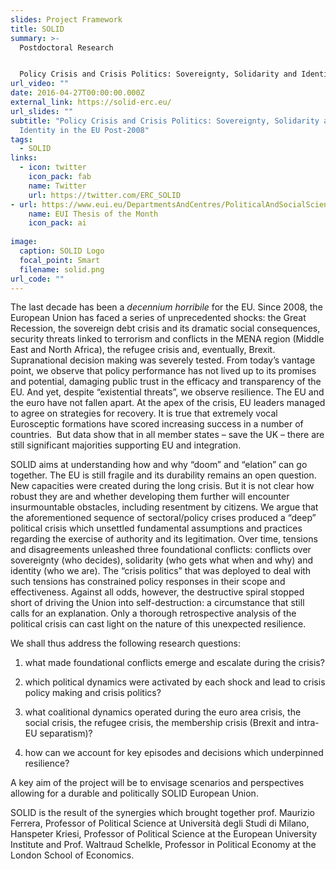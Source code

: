 ```yaml
---
slides: Project Framework
title: SOLID
summary: >-
  Postdoctoral Research 


  Policy Crisis and Crisis Politics: Sovereignty, Solidarity and Identity in the EU Post-2008 (ERC Grant 810356)
url_video: ""
date: 2016-04-27T00:00:00.000Z
external_link: https://solid-erc.eu/
url_slides: ""
subtitle: "Policy Crisis and Crisis Politics: Sovereignty, Solidarity and
  Identity in the EU Post-2008"
tags:
  - SOLID
links:
  - icon: twitter
    icon_pack: fab
    name: Twitter
    url: https://twitter.com/ERC_SOLID
- url: https://www.eui.eu/DepartmentsAndCentres/PoliticalAndSocialSciences/ResearchAndTeaching/Theses/Thesis-of-the-month-DETAILS#GandersonSummary
    name: EUI Thesis of the Month
    icon_pack: ai 
  
image:
  caption: SOLID Logo
  focal_point: Smart
  filename: solid.png
url_code: ""
---
```

The last decade has been a *decennium horribile* for the EU. Since 2008, the European Union has faced a series of unprecedented shocks: the Great Recession, the sovereign debt crisis and its dramatic social consequences, security threats linked to terrorism and conflicts in the MENA region (Middle East and North Africa), the refugee crisis and, eventually, Brexit. Supranational decision making was severely tested. From today’s vantage point, we observe that policy performance has not lived up to its promises and potential, damaging public trust in the efficacy and transparency of the EU. And yet, despite “existential threats”, we observe resilience. The EU and the euro have not fallen apart. At the apex of the crisis, EU leaders managed to agree on strategies for recovery. It is true that extremely vocal Eurosceptic formations have scored increasing success in a number of countries.  But data show that in all member states – save the UK – there are still significant majorities supporting EU and integration.

SOLID aims at understanding how and why “doom” and “elation” can go together. The EU is still fragile and its durability remains an open question. New capacities were created during the long crisis. But it is not clear how robust they are and whether developing them further will encounter insurmountable obstacles, including resentment by citizens. We argue that the aforementioned sequence of sectoral/policy crises produced a “deep” political crisis which unsettled fundamental assumptions and practices regarding the exercise of authority and its legitimation. Over time, tensions and disagreements unleashed three foundational conflicts: conflicts over sovereignty (who decides), solidarity (who gets what when and why) and identity (who we are). The “crisis politics” that was deployed to deal with such tensions has constrained policy responses in their scope and effectiveness. Against all odds, however, the destructive spiral stopped short of driving the Union into self-destruction: a circumstance that still calls for an explanation. Only a thorough retrospective analysis of the political crisis can cast light on the nature of this unexpected resilience.

We shall thus address the following research questions:

1. what made foundational conflicts emerge and escalate during the crisis?

2. which political dynamics were activated by each shock and lead to crisis policy making and crisis politics?

3. what coalitional dynamics operated during the euro area crisis, the social crisis, the refugee crisis, the membership crisis (Brexit and intra-EU separatism)?

4. how can we account for key episodes and decisions which underpinned resilience?

A key aim of the project will be to envisage scenarios and perspectives allowing for a durable and politically SOLID European Union.

SOLID is the result of the synergies which brought together prof. Maurizio Ferrera, Professor of Political Science at Università degli Studi di Milano, Hanspeter Kriesi, Professor of Political Science at the European University Institute and Prof. Waltraud Schelkle, Professor in Political Economy at the London School of Economics.
